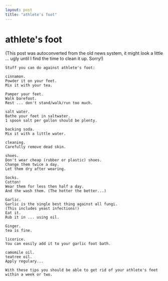 ```yaml
---
layout: post
title: "athlete's foot"
---
```

<h1>athlete's foot</h1>
(This post was autoconverted from the old news system,
it might look a little ... ugly until I find the time
to clean it up.
Sorry!)

    Stuff you can do against athlete's foot:
    
    cinnamon.
    Powder it on your feet.
    Mix it with your tea.
    
    Pamper your feet.
    Walk barefoot.
    Rest ... don't stand/walk/run too much.
    
    salt water.
    Bathe your feet in saltwater.
    1 spoon salt per gallon should be plenty.
    
    backing soda.
    Mix it with a little water.
    
    cleaning.
    Carefully remove dead skin.
    
    shoes.
    Don't wear cheap (rubber or plastic) shoes.
    Change them twice a day.
    Let them dry after wearing.
    
    Socks.
    Cotton!
    Wear them for less then half a day.
    And the wash them. (The hotter the better...)
    
    Garlic.
    Garlic is the single best thing against all fungi.
    (This includes yeast infections!)
    Eat it.
    Rub it in ... using oil.
    
    Ginger.
    tea is fine.
    
    licorice.
    You can easily add it to your garlic foot bath.
    
    camomile oil.
    teatree oil.
    Apply regulary...
    
    With these tips you should be able to get rid of your athlete's feet within a week or two.
    
    
    
    

